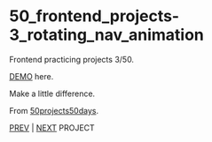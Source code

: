 # 50_frontend_projects-3_rotating_nav_animation


Frontend practicing projects 3/50. 

[DEMO](https://yswnqc.github.io/50_frontend_projects-3_rotating_nav_animation/) here.

Make a little difference.

From [50projects50days](https://50projects50days.com).

[PREV](https://github.com/yswnqc/50_frontend_projects-2_progress_steps) | [NEXT](https://github.com/yswnqc/50_frontend_projects-5_hidden_search) PROJECT
